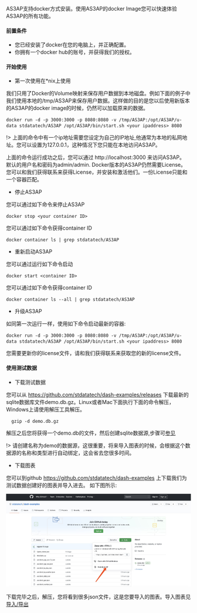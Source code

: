 AS3AP支持docker方式安装。使用AS3AP的docker Image您可以快速体验AS3AP的所有功能。

#### 前置条件
* 您已经安装了docker在您的电脑上，并正确配置。
* 你拥有一个docker hub的账号，并获得我们的授权。

#### 开始使用

* 第一次使用在*nix上使用

我们只用了Docker的Volume映射来保存用户数据到本地磁盘。例如下面的例子中我们使用本地的/tmp/AS3AP来保存用户数据。这样做的目的是您以后使用新版本的AS3AP的docker image的时候，仍然可以加载原来的数据。

```shell
docker run -d -p 3000:3000 -p 8080:8080 -v /tmp/AS3AP:/opt/AS3AP/u-data stdatatech/AS3AP /opt/AS3AP/bin/start.sh <your ipaddress> 8080 
```
!> 上面的命令中有一个ip地址需要您设定为自己的IP地址,他通常为本地的私网地址。您可以设置为127.0.0.1，这种情况下您只能在本地访问AS3AP。

上面的命令运行成功之后，您可以通过 http://localhost:3000 来访问AS3AP。 默认的用户名和密码为admin/admin.
Docker版本的AS3AP仍然需要License。您可以和我们获得联系来获得License，并安装和激活他们。一份License只能和一个容器匹配。

* 停止AS3AP

您可以通过如下命令来停止AS3AP

```shell
docker stop <your container ID>
```
您可以通过如下命令获得container ID

```shell
docker container ls | grep stdatatech/AS3AP
```

* 重新启动AS3AP
  
您可以通过运行如下命令启动

```shell
docker start <container ID>
```
  您可以通过如下命令获得container ID

```shell
docker container ls --all | grep stdatatech/AS3AP
```

* 升级AS3AP

如同第一次运行一样，使用如下命令启动最新的容器:

```shell
docker run -d -p 3000:3000 -p 8080:8080 -v /tmp/AS3AP:/opt/AS3AP/u-data stdatatech/AS3AP /opt/AS3AP/bin/start.sh <your ipaddress> 8080 
```
您需要更新你的license文件，请和我们获得联系来获取您的新的license文件。

#### 使用测试数据

* 下载测试数据

您可以从 https://github.com/stdatatech/dash-examples/releases 下载最新的sqlite数据库文件demo.db.gz。Linux或者Mac下面执行下面的命令解压，Windows上请使用解压工具解压。
```shell
  gzip -d demo.db.gz
```
解压之后您将获得一个demo.db的文件，然后创建sqlite数据源,步骤可[参见](sqlite)

!> 请创建名称为demo的数据源，这很重要，将来导入图表的时候，会根据这个数据源的名称和类型进行自动绑定，这会省去您很多时间。

* 下载图表

您可以到github https://github.com/stdatatech/dash-examples 上下载我们为测试数据创建好的图表并导入进去。 如下图所示:

![Example](dash-example.jpg)

下载完毕之后，解压，您将看到很多json文件，这是您要导入的图表。导入图表见[导入/导出](imexport)